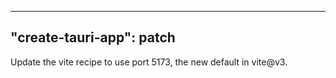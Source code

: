 
---
"create-tauri-app": patch
---

Update the vite recipe to use port 5173, the new default in vite@v3.